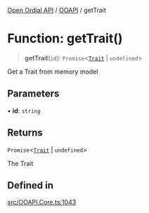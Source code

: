 [Open Ordial API](../../README.md) / [OOAPI](../README.md) / getTrait

# Function: getTrait()

> **getTrait**(`id`): `Promise`\<[`Trait`](../classes/Trait.md) \| `undefined`\>

Get a Trait from memory model

## Parameters

• **id**: `string`

## Returns

`Promise`\<[`Trait`](../classes/Trait.md) \| `undefined`\>

The Trait

## Defined in

[src/OOAPI.Core.ts:1043](https://github.com/open-ordinal/open-ordinal-api/blob/70e118e56492403aed907a3616034144dfc18228/src/OOAPI.Core.ts#L1043)
